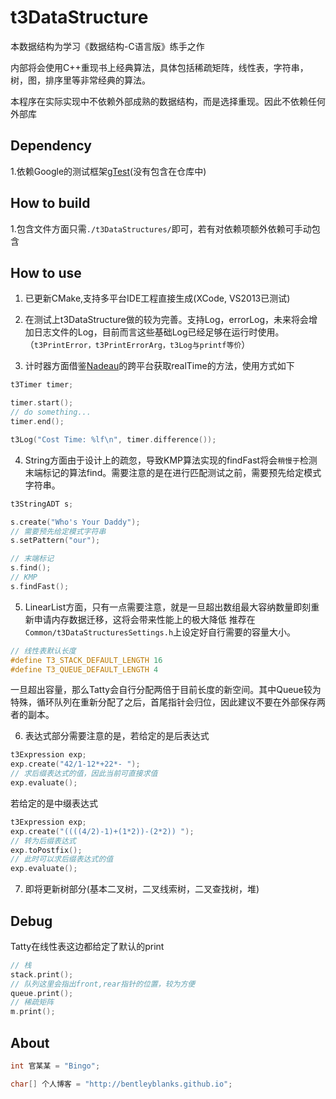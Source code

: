 # t3DataStructure

本数据结构为学习《数据结构-C语言版》练手之作

内部将会使用C++重现书上经典算法，具体包括稀疏矩阵，线性表，字符串，树，图，排序里等非常经典的算法。

本程序在实际实现中不依赖外部成熟的数据结构，而是选择重现。因此不依赖任何外部库

## Dependency
1.依赖Google的测试框架[gTest](https://code.google.com/p/googletest/)(没有包含在仓库中)

## How to build
1.包含文件方面只需```./t3DataStructures/```即可，若有对依赖项额外依赖可手动包含

## How to use
1.  已更新CMake,支持多平台IDE工程直接生成(XCode, VS2013已测试)

2.  在测试上t3DataStructure做的较为完善。支持Log，errorLog，未来将会增加日志文件的Log，目前而言这些基础Log已经足够在运行时使用。（```t3PrintError，t3PrintErrorArg，t3Log与printf等价```）

3.  计时器方面借鉴[Nadeau](http://nadeausoftware.com/articles/2012/04/c_c_tip_how_measure_elapsed_real_time_benchmarking)的跨平台获取realTime的方法，使用方式如下

```cpp
t3Timer timer;

timer.start();
// do something...
timer.end();

t3Log("Cost Time: %lf\n", timer.difference());
```

4.  String方面由于设计上的疏忽，导致KMP算法实现的findFast将会```稍慢于```检测末端标记的算法find。需要注意的是在进行匹配测试之前，需要预先给定模式字符串。

```cpp
t3StringADT s;

s.create("Who's Your Daddy");
// 需要预先给定模式字符串
s.setPattern("our");

// 末端标记
s.find();
// KMP
s.findFast();
```

5.  LinearList方面，只有一点需要注意，就是一旦超出数组最大容纳数量即刻重新申请内存数据迁移，这将会带来性能上的极大降低
    推荐在```Common/t3DataStructuresSettings.h```上设定好自行需要的容量大小。

```cpp
// 线性表默认长度
#define T3_STACK_DEFAULT_LENGTH 16
#define T3_QUEUE_DEFAULT_LENGTH 4
```
一旦超出容量，那么Tatty会自行分配两倍于目前长度的新空间。其中Queue较为特殊，循环队列在重新分配了之后，首尾指针会归位，因此建议不要在外部保存两者的副本。

6.  表达式部分需要注意的是，若给定的是后表达式

```cpp
t3Expression exp;
exp.create("42/1-12*+22*- ");
// 求后缀表达式的值，因此当前可直接求值
exp.evaluate();
```

若给定的是中缀表达式
```cpp
t3Expression exp;
exp.create("((((4/2)-1)+(1*2))-(2*2)) ");
// 转为后缀表达式
exp.toPostfix();
// 此时可以求后缀表达式的值
exp.evaluate();
```

7.  即将更新树部分(基本二叉树，二叉线索树，二叉查找树，堆)

## Debug
Tatty在线性表这边都给定了默认的print

```cpp
// 栈
stack.print();
// 队列这里会指出front,rear指针的位置，较为方便
queue.print();
// 稀疏矩阵
m.print();
```

## About

```cpp
int 官某某 = "Bingo";

char[] 个人博客 = "http://bentleyblanks.github.io";
```







